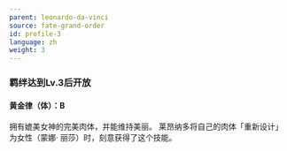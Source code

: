 ```yaml
---
parent: leonardo-da-vinci
source: fate-grand-order
id: profile-3
language: zh
weight: 3
---
```


### 羁绊达到Lv.3后开放

#### 黄金律（体）：B

拥有媲美女神的完美肉体，并能维持美丽。
莱昂纳多将自己的肉体「重新设计」为女性（蒙娜·
丽莎）时，刻意获得了这个技能。
